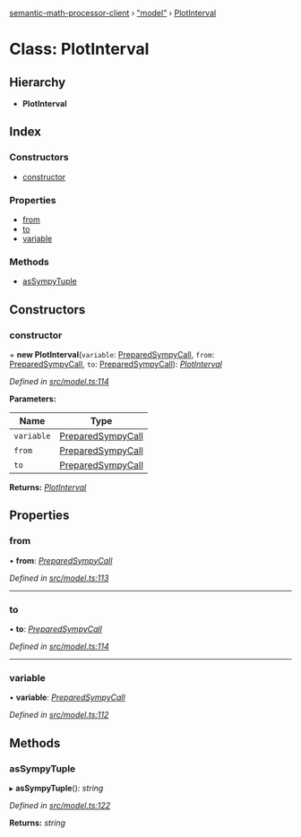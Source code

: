 [semantic-math-processor-client](../README.md) › ["model"](../modules/_model_.md) › [PlotInterval](_model_.plotinterval.md)

# Class: PlotInterval

## Hierarchy

* **PlotInterval**

## Index

### Constructors

* [constructor](_model_.plotinterval.md#constructor)

### Properties

* [from](_model_.plotinterval.md#from)
* [to](_model_.plotinterval.md#to)
* [variable](_model_.plotinterval.md#variable)

### Methods

* [asSympyTuple](_model_.plotinterval.md#assympytuple)

## Constructors

###  constructor

\+ **new PlotInterval**(`variable`: [PreparedSympyCall](_model_.preparedsympycall.md), `from`: [PreparedSympyCall](_model_.preparedsympycall.md), `to`: [PreparedSympyCall](_model_.preparedsympycall.md)): *[PlotInterval](_model_.plotinterval.md)*

*Defined in [src/model.ts:114](https://github.com/softaria/semantic-math-processor-client/blob/6b56c1b/src/model.ts#L114)*

**Parameters:**

Name | Type |
------ | ------ |
`variable` | [PreparedSympyCall](_model_.preparedsympycall.md) |
`from` | [PreparedSympyCall](_model_.preparedsympycall.md) |
`to` | [PreparedSympyCall](_model_.preparedsympycall.md) |

**Returns:** *[PlotInterval](_model_.plotinterval.md)*

## Properties

###  from

• **from**: *[PreparedSympyCall](_model_.preparedsympycall.md)*

*Defined in [src/model.ts:113](https://github.com/softaria/semantic-math-processor-client/blob/6b56c1b/src/model.ts#L113)*

___

###  to

• **to**: *[PreparedSympyCall](_model_.preparedsympycall.md)*

*Defined in [src/model.ts:114](https://github.com/softaria/semantic-math-processor-client/blob/6b56c1b/src/model.ts#L114)*

___

###  variable

• **variable**: *[PreparedSympyCall](_model_.preparedsympycall.md)*

*Defined in [src/model.ts:112](https://github.com/softaria/semantic-math-processor-client/blob/6b56c1b/src/model.ts#L112)*

## Methods

###  asSympyTuple

▸ **asSympyTuple**(): *string*

*Defined in [src/model.ts:122](https://github.com/softaria/semantic-math-processor-client/blob/6b56c1b/src/model.ts#L122)*

**Returns:** *string*
